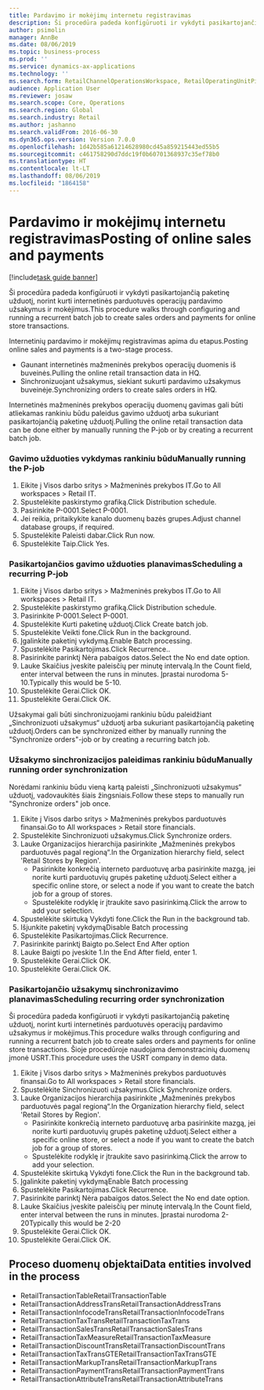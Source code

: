 ```yaml
---
title: Pardavimo ir mokėjimų internetu registravimas
description: Ši procedūra padeda konfigūruoti ir vykdyti pasikartojančią paketinę užduotį, norint kurti internetinės parduotuvės operacijų pardavimo užsakymus ir mokėjimus.
author: psimolin
manager: AnnBe
ms.date: 08/06/2019
ms.topic: business-process
ms.prod: ''
ms.service: dynamics-ax-applications
ms.technology: ''
ms.search.form: RetailChannelOperationsWorkspace, RetailOperatingUnitPicker, SysRecurrence
audience: Application User
ms.reviewer: josaw
ms.search.scope: Core, Operations
ms.search.region: Global
ms.search.industry: Retail
ms.author: jashanno
ms.search.validFrom: 2016-06-30
ms.dyn365.ops.version: Version 7.0.0
ms.openlocfilehash: 1d42b585a61214628980cd45a859215443ed55b5
ms.sourcegitcommit: c461758290d7ddc19f0b60701368937c35ef78b0
ms.translationtype: HT
ms.contentlocale: lt-LT
ms.lasthandoff: 08/06/2019
ms.locfileid: "1864158"
---
```

# <a name="posting-of-online-sales-and-payments"></a><span data-ttu-id="9b0e7-103">Pardavimo ir mokėjimų internetu registravimas</span><span class="sxs-lookup"><span data-stu-id="9b0e7-103">Posting of online sales and payments</span></span>

[!include[task guide banner](../includes/task-guide-banner.md)]

<span data-ttu-id="9b0e7-104">Ši procedūra padeda konfigūruoti ir vykdyti pasikartojančią paketinę užduotį, norint kurti internetinės parduotuvės operacijų pardavimo užsakymus ir mokėjimus.</span><span class="sxs-lookup"><span data-stu-id="9b0e7-104">This procedure walks through configuring and running a recurrent batch job to create sales orders and payments for online store transactions.</span></span>

<span data-ttu-id="9b0e7-105">Internetinių pardavimo ir mokėjimų registravimas apima du etapus.</span><span class="sxs-lookup"><span data-stu-id="9b0e7-105">Posting online sales and payments is a two-stage process.</span></span>

- <span data-ttu-id="9b0e7-106">Gaunant internetinės mažmeninės prekybos operacijų duomenis iš buveinės.</span><span class="sxs-lookup"><span data-stu-id="9b0e7-106">Pulling the online retail transaction data in HQ.</span></span>
- <span data-ttu-id="9b0e7-107">Sinchronizuojant užsakymus, siekiant sukurti pardavimo užsakymus buveinėje.</span><span class="sxs-lookup"><span data-stu-id="9b0e7-107">Synchronizing orders to create sales orders in HQ.</span></span>

<span data-ttu-id="9b0e7-108">Internetinės mažmeninės prekybos operacijų duomenų gavimas gali būti atliekamas rankiniu būdu paleidus gavimo užduotį arba sukuriant pasikartojančią paketinę užduotį.</span><span class="sxs-lookup"><span data-stu-id="9b0e7-108">Pulling the online retail transaction data can be done either by manually running the P-job or by creating a recurrent batch job.</span></span>

### <a name="manually-running-the-p-job"></a><span data-ttu-id="9b0e7-109">Gavimo užduoties vykdymas rankiniu būdu</span><span class="sxs-lookup"><span data-stu-id="9b0e7-109">Manually running the P-job</span></span>

1. <span data-ttu-id="9b0e7-110">Eikite į Visos darbo sritys > Mažmeninės prekybos IT.</span><span class="sxs-lookup"><span data-stu-id="9b0e7-110">Go to All workspaces > Retail IT.</span></span>
2. <span data-ttu-id="9b0e7-111">Spustelėkite paskirstymo grafiką.</span><span class="sxs-lookup"><span data-stu-id="9b0e7-111">Click Distribution schedule.</span></span>
3. <span data-ttu-id="9b0e7-112">Pasirinkite P-0001.</span><span class="sxs-lookup"><span data-stu-id="9b0e7-112">Select P-0001.</span></span>
4. <span data-ttu-id="9b0e7-113">Jei reikia, pritaikykite kanalo duomenų bazės grupes.</span><span class="sxs-lookup"><span data-stu-id="9b0e7-113">Adjust channel database groups, if required.</span></span>
5. <span data-ttu-id="9b0e7-114">Spustelėkite Paleisti dabar.</span><span class="sxs-lookup"><span data-stu-id="9b0e7-114">Click Run now.</span></span>
6. <span data-ttu-id="9b0e7-115">Spustelėkite Taip.</span><span class="sxs-lookup"><span data-stu-id="9b0e7-115">Click Yes.</span></span>

### <a name="scheduling-a-recurring-p-job"></a><span data-ttu-id="9b0e7-116">Pasikartojančios gavimo užduoties planavimas</span><span class="sxs-lookup"><span data-stu-id="9b0e7-116">Scheduling a recurring P-job</span></span>

1. <span data-ttu-id="9b0e7-117">Eikite į Visos darbo sritys > Mažmeninės prekybos IT.</span><span class="sxs-lookup"><span data-stu-id="9b0e7-117">Go to All workspaces > Retail IT.</span></span>
2. <span data-ttu-id="9b0e7-118">Spustelėkite paskirstymo grafiką.</span><span class="sxs-lookup"><span data-stu-id="9b0e7-118">Click Distribution schedule.</span></span>
3. <span data-ttu-id="9b0e7-119">Pasirinkite P-0001.</span><span class="sxs-lookup"><span data-stu-id="9b0e7-119">Select P-0001.</span></span>
4. <span data-ttu-id="9b0e7-120">Spustelėkite Kurti paketinę užduotį.</span><span class="sxs-lookup"><span data-stu-id="9b0e7-120">Click Create batch job.</span></span>
5. <span data-ttu-id="9b0e7-121">Spustelėkite Veikti fone.</span><span class="sxs-lookup"><span data-stu-id="9b0e7-121">Click Run in the background.</span></span>
5. <span data-ttu-id="9b0e7-122">Įgalinkite paketinį vykdymą.</span><span class="sxs-lookup"><span data-stu-id="9b0e7-122">Enable Batch processing.</span></span>
6. <span data-ttu-id="9b0e7-123">Spustelėkite Pasikartojimas.</span><span class="sxs-lookup"><span data-stu-id="9b0e7-123">Click Recurrence..</span></span>
7. <span data-ttu-id="9b0e7-124">Pasirinkite parinktį Nėra pabaigos datos.</span><span class="sxs-lookup"><span data-stu-id="9b0e7-124">Select the No end date option.</span></span>
8. <span data-ttu-id="9b0e7-125">Lauke Skaičius įveskite paleisčių per minutę intervalą.</span><span class="sxs-lookup"><span data-stu-id="9b0e7-125">In the Count field, enter interval between the runs in minutes.</span></span> <span data-ttu-id="9b0e7-126">Įprastai nurodoma 5-10.</span><span class="sxs-lookup"><span data-stu-id="9b0e7-126">Typically this would be 5-10.</span></span>
9. <span data-ttu-id="9b0e7-127">Spustelėkite Gerai.</span><span class="sxs-lookup"><span data-stu-id="9b0e7-127">Click OK.</span></span>
10. <span data-ttu-id="9b0e7-128">Spustelėkite Gerai.</span><span class="sxs-lookup"><span data-stu-id="9b0e7-128">Click OK.</span></span>

<span data-ttu-id="9b0e7-129">Užsakymai gali būti sinchronizuojami rankiniu būdu paleidžiant „Sinchronizuoti užsakymus“ užduotį arba sukuriant pasikartojančią paketinę užduotį.</span><span class="sxs-lookup"><span data-stu-id="9b0e7-129">Orders can be synchronized either by manually running the "Synchronize orders"-job or by creating a recurring batch job.</span></span>

### <a name="manually-running-order-synchronization"></a><span data-ttu-id="9b0e7-130">Užsakymo sinchronizacijos paleidimas rankiniu būdu</span><span class="sxs-lookup"><span data-stu-id="9b0e7-130">Manually running order synchronization</span></span> 

<span data-ttu-id="9b0e7-131">Norėdami rankiniu būdu vieną kartą paleisti „Sinchronizuoti užsakymus“ užduotį, vadovaukitės šiais žingsniais.</span><span class="sxs-lookup"><span data-stu-id="9b0e7-131">Follow these steps to manually run "Synchronize orders" job once.</span></span>

1. <span data-ttu-id="9b0e7-132">Eikite į Visos darbo sritys > Mažmeninės prekybos parduotuvės finansai.</span><span class="sxs-lookup"><span data-stu-id="9b0e7-132">Go to All workspaces > Retail store financials.</span></span>
2. <span data-ttu-id="9b0e7-133">Spustelėkite Sinchronizuoti užsakymus.</span><span class="sxs-lookup"><span data-stu-id="9b0e7-133">Click Synchronize orders.</span></span>
3. <span data-ttu-id="9b0e7-134">Lauke Organizacijos hierarchija pasirinkite „Mažmeninės prekybos parduotuvės pagal regioną“.</span><span class="sxs-lookup"><span data-stu-id="9b0e7-134">In the Organization hierarchy field, select 'Retail Stores by Region'.</span></span>
    * <span data-ttu-id="9b0e7-135">Pasirinkite konkrečią interneto parduotuvę arba pasirinkite mazgą, jei norite kurti parduotuvių grupės paketinę užduotį.</span><span class="sxs-lookup"><span data-stu-id="9b0e7-135">Select either a specific online store, or select a node if you want to create the batch job for a group of stores.</span></span>  
    * <span data-ttu-id="9b0e7-136">Spustelėkite rodyklę ir įtraukite savo pasirinkimą.</span><span class="sxs-lookup"><span data-stu-id="9b0e7-136">Click the arrow to add your selection.</span></span>  
4. <span data-ttu-id="9b0e7-137">Spustelėkite skirtuką Vykdyti fone.</span><span class="sxs-lookup"><span data-stu-id="9b0e7-137">Click the Run in the background tab.</span></span>
5. <span data-ttu-id="9b0e7-138">Išjunkite paketinį vykdymą</span><span class="sxs-lookup"><span data-stu-id="9b0e7-138">Disable Batch processing</span></span>
6. <span data-ttu-id="9b0e7-139">Spustelėkite Pasikartojimas.</span><span class="sxs-lookup"><span data-stu-id="9b0e7-139">Click Recurrence.</span></span>
7. <span data-ttu-id="9b0e7-140">Pasirinkite parinktį Baigto po.</span><span class="sxs-lookup"><span data-stu-id="9b0e7-140">Select End After option</span></span>
8. <span data-ttu-id="9b0e7-141">Lauke Baigti po įveskite 1.</span><span class="sxs-lookup"><span data-stu-id="9b0e7-141">In the End After field, enter 1.</span></span>
9. <span data-ttu-id="9b0e7-142">Spustelėkite Gerai.</span><span class="sxs-lookup"><span data-stu-id="9b0e7-142">Click OK.</span></span>
10. <span data-ttu-id="9b0e7-143">Spustelėkite Gerai.</span><span class="sxs-lookup"><span data-stu-id="9b0e7-143">Click OK.</span></span>

### <a name="scheduling-recurring-order-synchronization"></a><span data-ttu-id="9b0e7-144">Pasikartojančio užsakymų sinchronizavimo planavimas</span><span class="sxs-lookup"><span data-stu-id="9b0e7-144">Scheduling recurring order synchronization</span></span>

<span data-ttu-id="9b0e7-145">Ši procedūra padeda konfigūruoti ir vykdyti pasikartojančią paketinę užduotį, norint kurti internetinės parduotuvės operacijų pardavimo užsakymus ir mokėjimus.</span><span class="sxs-lookup"><span data-stu-id="9b0e7-145">This procedure walks through configuring and running a recurrent batch job to create sales orders and payments for online store transactions.</span></span> <span data-ttu-id="9b0e7-146">Šioje procedūroje naudojama demonstracinių duomenų įmonė USRT.</span><span class="sxs-lookup"><span data-stu-id="9b0e7-146">This procedure uses the USRT company in demo data.</span></span>

1. <span data-ttu-id="9b0e7-147">Eikite į Visos darbo sritys > Mažmeninės prekybos parduotuvės finansai.</span><span class="sxs-lookup"><span data-stu-id="9b0e7-147">Go to All workspaces > Retail store financials.</span></span>
2. <span data-ttu-id="9b0e7-148">Spustelėkite Sinchronizuoti užsakymus.</span><span class="sxs-lookup"><span data-stu-id="9b0e7-148">Click Synchronize orders.</span></span>
3. <span data-ttu-id="9b0e7-149">Lauke Organizacijos hierarchija pasirinkite „Mažmeninės prekybos parduotuvės pagal regioną“.</span><span class="sxs-lookup"><span data-stu-id="9b0e7-149">In the Organization hierarchy field, select 'Retail Stores by Region'.</span></span>
    * <span data-ttu-id="9b0e7-150">Pasirinkite konkrečią interneto parduotuvę arba pasirinkite mazgą, jei norite kurti parduotuvių grupės paketinę užduotį.</span><span class="sxs-lookup"><span data-stu-id="9b0e7-150">Select either a specific online store, or select a node if you want to create the batch job for a group of stores.</span></span>  
    * <span data-ttu-id="9b0e7-151">Spustelėkite rodyklę ir įtraukite savo pasirinkimą.</span><span class="sxs-lookup"><span data-stu-id="9b0e7-151">Click the arrow to add your selection.</span></span>  
4. <span data-ttu-id="9b0e7-152">Spustelėkite skirtuką Vykdyti fone.</span><span class="sxs-lookup"><span data-stu-id="9b0e7-152">Click the Run in the background tab.</span></span>
5. <span data-ttu-id="9b0e7-153">Įgalinkite paketinį vykdymą</span><span class="sxs-lookup"><span data-stu-id="9b0e7-153">Enable Batch processing</span></span>
6. <span data-ttu-id="9b0e7-154">Spustelėkite Pasikartojimas.</span><span class="sxs-lookup"><span data-stu-id="9b0e7-154">Click Recurrence.</span></span>
7. <span data-ttu-id="9b0e7-155">Pasirinkite parinktį Nėra pabaigos datos.</span><span class="sxs-lookup"><span data-stu-id="9b0e7-155">Select the No end date option.</span></span>
8. <span data-ttu-id="9b0e7-156">Lauke Skaičius įveskite paleisčių per minutę intervalą.</span><span class="sxs-lookup"><span data-stu-id="9b0e7-156">In the Count field, enter interval between the runs in minutes.</span></span> <span data-ttu-id="9b0e7-157">Įprastai nurodoma 2-20</span><span class="sxs-lookup"><span data-stu-id="9b0e7-157">Typically this would be 2-20</span></span>
9. <span data-ttu-id="9b0e7-158">Spustelėkite Gerai.</span><span class="sxs-lookup"><span data-stu-id="9b0e7-158">Click OK.</span></span>
10. <span data-ttu-id="9b0e7-159">Spustelėkite Gerai.</span><span class="sxs-lookup"><span data-stu-id="9b0e7-159">Click OK.</span></span>

## <a name="data-entities-involved-in-the-process"></a><span data-ttu-id="9b0e7-160">Proceso duomenų objektai</span><span class="sxs-lookup"><span data-stu-id="9b0e7-160">Data entities involved in the process</span></span>

- <span data-ttu-id="9b0e7-161">RetailTransactionTable</span><span class="sxs-lookup"><span data-stu-id="9b0e7-161">RetailTransactionTable</span></span>
- <span data-ttu-id="9b0e7-162">RetailTransactionAddressTrans</span><span class="sxs-lookup"><span data-stu-id="9b0e7-162">RetailTransactionAddressTrans</span></span>
- <span data-ttu-id="9b0e7-163">RetailTransactionInfocodeTrans</span><span class="sxs-lookup"><span data-stu-id="9b0e7-163">RetailTransactionInfocodeTrans</span></span>
- <span data-ttu-id="9b0e7-164">RetailTransactionTaxTrans</span><span class="sxs-lookup"><span data-stu-id="9b0e7-164">RetailTransactionTaxTrans</span></span>
- <span data-ttu-id="9b0e7-165">RetailTransactionSalesTrans</span><span class="sxs-lookup"><span data-stu-id="9b0e7-165">RetailTransactionSalesTrans</span></span>
- <span data-ttu-id="9b0e7-166">RetailTransactionTaxMeasure</span><span class="sxs-lookup"><span data-stu-id="9b0e7-166">RetailTransactionTaxMeasure</span></span>
- <span data-ttu-id="9b0e7-167">RetailTransactionDiscountTrans</span><span class="sxs-lookup"><span data-stu-id="9b0e7-167">RetailTransactionDiscountTrans</span></span>
- <span data-ttu-id="9b0e7-168">RetailTransactionTaxTransGTE</span><span class="sxs-lookup"><span data-stu-id="9b0e7-168">RetailTransactionTaxTransGTE</span></span>
- <span data-ttu-id="9b0e7-169">RetailTransactionMarkupTrans</span><span class="sxs-lookup"><span data-stu-id="9b0e7-169">RetailTransactionMarkupTrans</span></span>
- <span data-ttu-id="9b0e7-170">RetailTransactionPaymentTrans</span><span class="sxs-lookup"><span data-stu-id="9b0e7-170">RetailTransactionPaymentTrans</span></span>
- <span data-ttu-id="9b0e7-171">RetailTransactionAttributeTrans</span><span class="sxs-lookup"><span data-stu-id="9b0e7-171">RetailTransactionAttributeTrans</span></span>
